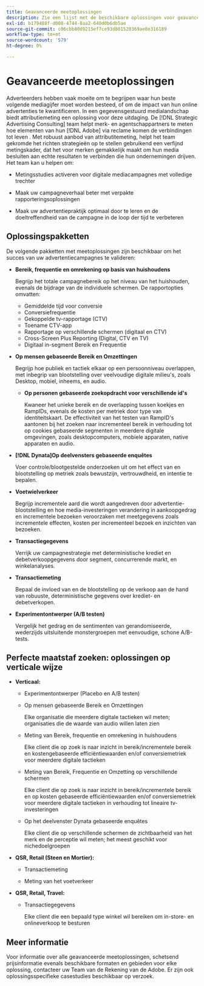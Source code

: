 ```yaml
---
title: Geavanceerde meetoplossingen
description: Zie een lijst met de beschikbare oplossingen voor geavanceerde metingen.
exl-id: b179488f-d008-4744-8aa2-640d0b6db5ae
source-git-commit: c06cbb80d9215ef7ce93d801520369ae8e316189
workflow-type: tm+mt
source-wordcount: '579'
ht-degree: 0%

---
```


# Geavanceerde meetoplossingen

Adverteerders hebben vaak moeite om te begrijpen waar hun beste volgende mediagijfer moet worden besteed, of om de impact van hun online advertenties te kwantificeren. In een gegevensgestuurd medialandschap biedt attributiemeting een oplossing voor deze uitdaging. De [!DNL Strategic Advertising Consulting] team helpt merk- en agentschappartners te meten hoe elementen van hun [!DNL Adobe] via reclame komen de verbindingen tot leven . Met robuust aanbod van attributitemeting, helpt het team gekromde het richten strategieën op te stellen gebruikend een verfijnd metingskader, dat het voor merken gemakkelijk maakt om hun media besluiten aan echte resultaten te verbinden die hun ondernemingen drijven. Het team kan u helpen om:

* Metingsstudies activeren voor digitale mediacampagnes met volledige trechter

* Maak uw campagneverhaal beter met verpakte rapporteringsoplossingen

* Maak uw advertentiepraktijk optimaal door te leren en de doeltreffendheid van de campagne in de loop der tijd te verbeteren

## Oplossingspakketten

De volgende pakketten met meetoplossingen zijn beschikbaar om het succes van uw advertentiecampagnes te valideren:

* **Bereik, frequentie en omrekening op basis van huishoudens**

  Begrijp het totale campagnebereik op het niveau van het huishouden, evenals de bijdrage van de individuele schermen. De rapportopties omvatten:

   * Gemiddelde tijd voor conversie
   * Conversiefrequentie
   * Gekoppelde tv-rapportage (CTV)
   * Toename CTV-app
   * Rapportage op verschillende schermen (digitaal en CTV)
   * Cross-Screen Plus Reporting (Digital, CTV en TV)
   * Digitaal in-segment Bereik en Frequentie

* **Op mensen gebaseerde Bereik en Omzettingen**

  Begrijp hoe publiek en tactiek elkaar op een persoonniveau overlappen, met inbegrip van blootstelling over veelvoudige digitale milieu&#39;s, zoals Desktop, mobiel, inheems, en audio.

   * **Op personen gebaseerde zoekopdracht voor verschillende id&#39;s**

     Kwaneer het unieke bereik en de overlapping tussen koekjes en RampIDs, evenals de kosten per metriek door type van identiteitskaart. De effectiviteit van het testen van RampID&#39;s aantonen bij het zoeken naar incrementeel bereik in verhouding tot op cookies gebaseerde segmenten in meerdere digitale omgevingen, zoals desktopcomputers, mobiele apparaten, native apparaten en audio.

* **[!DNL Dynata]Op deelvensters gebaseerde enquêtes**

  Voer controle/blootgestelde onderzoeken uit om het effect van en blootstelling op metriek zoals bewustzijn, vertrouwdheid, en intentie te bepalen.

* **Voetwielverkeer**

  Begrijp incrementele aard die wordt aangedreven door advertentie-blootstelling en hoe media-investeringen verandering in aankoopgedrag en incrementele bezoeken veroorzaken met meetgegevens zoals incrementele effecten, kosten per incrementeel bezoek en inzichten van bezoeken.

* **Transactiegegevens**

  Verrijk uw campagnestrategie met deterministische krediet en debetverkoopgegevens door segment, concurrerende markt, en winkelanalyses.

* **Transactiemeting**

  Bepaal de invloed van en de blootstelling op de verkoop aan de hand van robuuste, deterministische gegevens over krediet- en debetverkopen.

* **Experimentontwerper (A/B testen)**

  Vergelijk het gedrag en de sentimenten van gerandomiseerde, wederzijds uitsluitende monstergroepen met eenvoudige, schone A/B-tests.

## Perfecte maatstaf zoeken: oplossingen op verticale wijze

* **Verticaal:**

   * Experimentontwerper (Placebo en A/B testen)

   * Op mensen gebaseerde Bereik en Omzettingen

     Elke organisatie die meerdere digitale tactieken wil meten; organisaties die de waarde van audio willen laten zien

   * Meting van Bereik, frequentie en omrekening in huishoudens

     Elke client die op zoek is naar inzicht in bereik/incrementele bereik en kostengebaseerde efficiëntiewaarden en/of conversiemetriek voor meerdere digitale tactieken

   * Meting van Bereik, Frequentie en Omzetting op verschillende schermen

     Elke client die op zoek is naar inzicht in bereik/incrementele bereik en op kosten gebaseerde efficiëntiewaarden en/of conversiemetriek voor meerdere digitale tactieken in verhouding tot lineaire tv-investeringen

   * Op het deelvenster Dynata gebaseerde enquêtes

     Elke client die op verschillende schermen de zichtbaarheid van het merk en de perceptie wil meten; het meest geschikt voor nichedoelgroepen

* **QSR, Retail (Steen en Mortier):**

   * Transactiemeting

   * Meting van het voetverkeer

* **QSR, Retail, Travel:**

   * Transactiegegevens

     Elke client die een bepaald type winkel wil bereiken om in-store- en onlineverkoop te besturen

## Meer informatie

Voor informatie over alle geavanceerde meetoplossingen, schetsend prijsinformatie evenals beschikbare formaten en gebieden voor elke oplossing, contacteer uw Team van de Rekening van de Adobe. Er zijn ook oplossingsspecifieke casestudies beschikbaar op verzoek.
